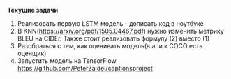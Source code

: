 **Текущие задачи**
1) Реализовать первую LSTM модель - дописать код в ноутбуке
2) В KNN(https://arxiv.org/pdf/1505.04467.pdf) нужно изменить метрику BLEU на CIDEr. Также стоит реализовать формулу (2) вместо (1) 
4) Разобраться с тем, как оценивать модель(в апи к COCO есть оценщик)
5) Запустить модель на TensorFlow https://github.com/PeterZaidel/captionsproject
